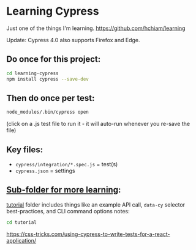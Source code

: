 # Learning Cypress
Just one of the things I'm learning. https://github.com/hchiam/learning

Update: Cypress 4.0 also supports Firefox and Edge.

## Do once for this project:

```bash
cd learning-cypress
npm install cypress --save-dev
```

## Then do once per test:

```bash
node_modules/.bin/cypress open
```

(click on a .js test file to run it - it will auto-run whenever you re-save the file)

## Key files:

- `cypress/integration/*.spec.js` = test(s)
- `cypress.json` = settings

## [Sub-folder for more learning](https://github.com/hchiam/learning-cypress/tree/master/tutorial):

[tutorial](https://github.com/hchiam/learning-cypress/tree/master/tutorial) folder includes things like an example API call, `data-cy` selector best-practices, and CLI command options notes:

```bash
cd tutorial
```

<https://css-tricks.com/using-cypress-to-write-tests-for-a-react-application/>
